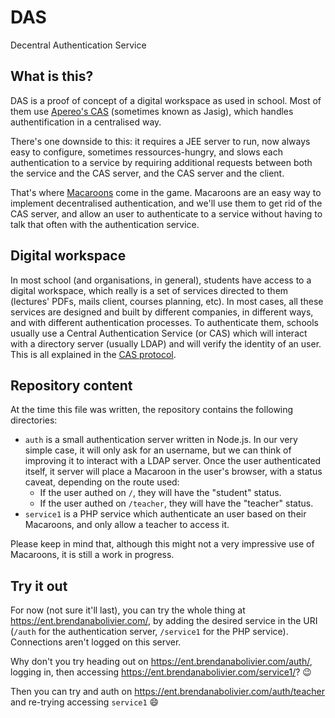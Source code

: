 # DAS

Decentral Authentication Service

## What is this?

DAS is a proof of concept of a digital workspace as used in school. Most of them use [Apereo's CAS](https://github.com/apereo/cas) (sometimes known as Jasig), which handles authentification in a centralised way.

There's one downside to this: it requires a JEE server to run, now always easy to configure, sometimes ressources-hungry, and slows each authentication to a service by requiring additional requests between both the service and the CAS server, and the CAS server and the client.

That's where [Macaroons](http://hackingdistributed.com/2014/05/21/my-first-macaroon/) come in the game. Macaroons are an easy way to implement decentralised authentication, and we'll use them to get rid of the CAS server, and allow an user to authenticate to a service without having to talk that often with the authentication service.

## Digital workspace

In most school (and organisations, in general), students have access to a digital workspace, which really is a set of services directed to them (lectures' PDFs, mails client, courses planning, etc). In most cases, all these services are designed and built by different companies, in different ways, and with different authentication processes. To authenticate them, schools usually use a Central Authentication Service (or CAS) which will interact with a directory server (usually LDAP) and will verify the identity of an user. This is all explained in the [CAS protocol](https://apereo.github.io/cas/5.0.x/protocol/CAS-Protocol.html).

## Repository content

At the time this file was written, the repository contains the following directories:

* `auth` is a small authentication server written in Node.js. In our very simple case, it will only ask for an username, but we can think of improving it to interact with a LDAP server. Once the user authenticated itself, it server will place a Macaroon in the user's browser, with a status caveat, depending on the route used:
	* If the user authed on `/`, they will have the "student" status.
	* If the user authed on `/teacher`, they will have the "teacher" status.
* `service1` is a PHP service which authenticate an user based on their Macaroons, and only allow a teacher to access it.

Please keep in mind that, although this might not a very impressive use of Macaroons, it is still a work in progress.

## Try it out

For now (not sure it'll last), you can try the whole thing at https://ent.brendanabolivier.com/, by adding the desired service in the URI (`/auth` for the authentication server, `/service1` for the PHP service). Connections aren't logged on this server.

Why don't you try heading out on https://ent.brendanabolivier.com/auth/, logging in, then accessing https://ent.brendanabolivier.com/service1/? :wink:

Then you can try and auth on https://ent.brendanabolivier.com/auth/teacher and re-trying accessing `service1` :smile:
